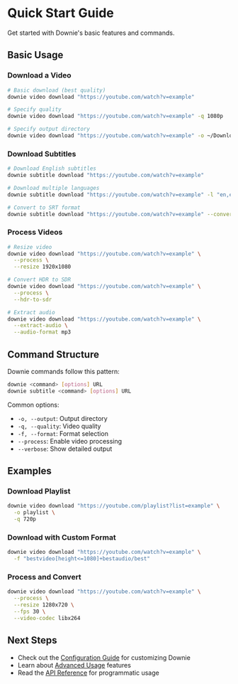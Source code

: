 # Quick Start Guide

Get started with Downie's basic features and commands.

## Basic Usage

### Download a Video

```bash
# Basic download (best quality)
downie video download "https://youtube.com/watch?v=example"

# Specify quality
downie video download "https://youtube.com/watch?v=example" -q 1080p

# Specify output directory
downie video download "https://youtube.com/watch?v=example" -o ~/Downloads/videos
```

### Download Subtitles

```bash
# Download English subtitles
downie subtitle download "https://youtube.com/watch?v=example"

# Download multiple languages
downie subtitle download "https://youtube.com/watch?v=example" -l "en,es,fr"

# Convert to SRT format
downie subtitle download "https://youtube.com/watch?v=example" --convert-srt
```

### Process Videos

```bash
# Resize video
downie video download "https://youtube.com/watch?v=example" \
  --process \
  --resize 1920x1080

# Convert HDR to SDR
downie video download "https://youtube.com/watch?v=example" \
  --process \
  --hdr-to-sdr

# Extract audio
downie video download "https://youtube.com/watch?v=example" \
  --extract-audio \
  --audio-format mp3
```

## Command Structure

Downie commands follow this pattern:
```bash
downie <command> [options] URL
downie subtitle <command> [options] URL
```

Common options:
- `-o, --output`: Output directory
- `-q, --quality`: Video quality
- `-f, --format`: Format selection
- `--process`: Enable video processing
- `--verbose`: Show detailed output

## Examples

### Download Playlist
```bash
downie video download "https://youtube.com/playlist?list=example" \
  -o playlist \
  -q 720p
```

### Download with Custom Format
```bash
downie video download "https://youtube.com/watch?v=example" \
  -f "bestvideo[height<=1080]+bestaudio/best"
```

### Process and Convert
```bash
downie video download "https://youtube.com/watch?v=example" \
  --process \
  --resize 1280x720 \
  --fps 30 \
  --video-codec libx264
```

## Next Steps

- Check out the [Configuration Guide](configuration.md) for customizing Downie
- Learn about [Advanced Usage](advanced-usage.md) features
- Read the [API Reference](../api/downloader.md) for programmatic usage